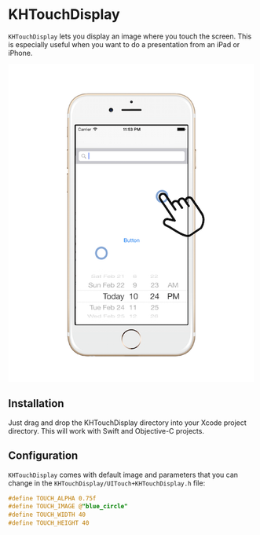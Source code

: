 # KHTouchDisplay

`KHTouchDisplay` lets you display an image where you touch the screen. This is especially useful when you want to do a presentation from an iPad or iPhone.

![image](https://github.com/killianhuyghe/KHTouchDisplay/blob/master/KHTouchDisplay.png?raw=png)

## Installation

Just drag and drop the KHTouchDisplay directory into your Xcode project directory. This will work with Swift and Objective-C projects.

## Configuration

`KHTouchDisplay` comes with default image and parameters that you can change in the `KHTouchDisplay/UITouch+KHTouchDisplay.h` file:

```objective-c
#define TOUCH_ALPHA 0.75f
#define TOUCH_IMAGE @"blue_circle"
#define TOUCH_WIDTH 40
#define TOUCH_HEIGHT 40
```


